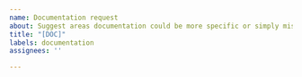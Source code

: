 ```yaml
---
name: Documentation request
about: Suggest areas documentation could be more specific or simply missing
title: "[DOC]"
labels: documentation
assignees: ''

---
```



